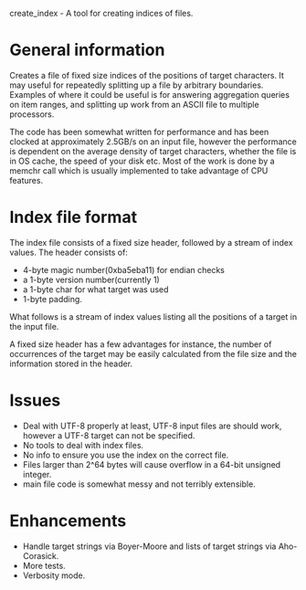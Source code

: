 create_index - A tool for creating indices of files.

General information
===================

Creates a file of fixed size indices of the positions of target characters. It may useful for repeatedly splitting up a file by arbitrary boundaries. Examples of where it could be useful is for answering aggregation queries on item ranges, and splitting up work from an ASCII file to multiple processors.

The code has been somewhat written for performance and has been clocked at approximately 2.5GB/s on an input file, however the performance is dependent on the average density of target characters, whether the file is in OS cache, the speed of your disk etc. Most of the work is done by a memchr call which is usually implemented to take advantage of CPU features.

Index file format
=================

The index file consists of a fixed size header, followed by a stream of index values. The header consists of: 
* 4-byte magic number(0xba5eba11) for endian checks
* a 1-byte version number(currently 1)
* a 1-byte char for what target was used
* 1-byte padding. 

What follows is a stream of index values listing all the positions of a target in the input file.
    
A fixed size header has a few advantages for instance, the number of occurrences of the target may be easily calculated from the file size and the information stored in the header. 

Issues
======
 * Deal with UTF-8 properly at least, UTF-8 input files are should work, however a UTF-8 target can not be specified.
 * No tools to deal with index files.
 * No info to ensure you use the index on the correct file.
 * Files larger than 2^64 bytes will cause overflow in a 64-bit unsigned integer.
 * main file code is somewhat messy and not terribly extensible.

Enhancements
============
 * Handle target strings via Boyer-Moore and lists of target strings via Aho-Corasick.
 * More tests.
 * Verbosity mode.
